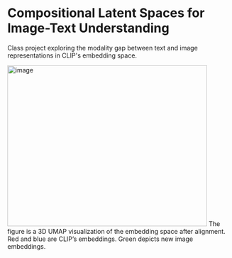 # Compositional Latent Spaces for Image-Text Understanding
Class project exploring the modality gap between text and image representations in CLIP's embedding space.

<img width="450" height="362" alt="image" src="https://github.com/user-attachments/assets/617fd174-e46d-49ef-b0c7-8d49923eb36f" />
The figure is a 3D UMAP visualization of the embedding space after alignment. Red and blue are CLIP’s embeddings. Green depicts new image embeddings.
